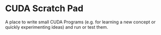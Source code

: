 # CUDA Scratch Pad

A place to write small CUDA Programs (e.g. for learning a new concept or quickly experimenting ideas) and run or test them.
